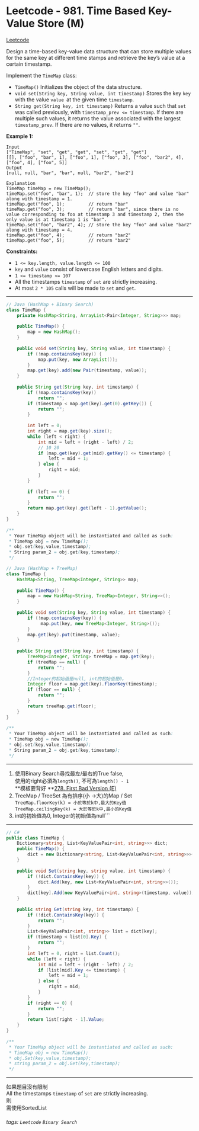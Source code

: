 # Leetcode - 981. Time Based Key-Value Store (M)

[Leetcode](https://leetcode.com/problems/time-based-key-value-store/)

Design a time-based key-value data structure that can store multiple values for the same key at different time stamps and retrieve the key’s value at a certain timestamp.

Implement the `TimeMap` class:

-   `TimeMap()` Initializes the object of the data structure.
-   `void set(String key, String value, int timestamp)` Stores the key `key` with the value `value `at the given time `timestamp`.
-   `String get(String key, int timestamp)` Returns a value such that `set` was called previously, with `timestamp_prev <= timestamp`. If there are multiple such values, it returns the value associated with the largest `timestamp_prev`. If there are no values, it returns `""`.

**Example 1:**
```
Input  
["TimeMap", "set", "get", "get", "set", "get", "get"]  
[[], ["foo", "bar", 1], ["foo", 1], ["foo", 3], ["foo", "bar2", 4], ["foo", 4], ["foo", 5]]  
Output  
[null, null, "bar", "bar", null, "bar2", "bar2"]
```
```
Explanation  
TimeMap timeMap = new TimeMap();  
timeMap.set("foo", "bar", 1);  // store the key "foo" and value "bar" along with timestamp = 1.  
timeMap.get("foo", 1);         // return "bar"  
timeMap.get("foo", 3);         // return "bar", since there is no value corresponding to foo at timestamp 3 and timestamp 2, then the only value is at timestamp 1 is "bar".  
timeMap.set("foo", "bar2", 4); // store the key "foo" and value "bar2" along with timestamp = 4.  
timeMap.get("foo", 4);         // return "bar2"  
timeMap.get("foo", 5);         // return "bar2"
```
**Constraints:**

-   `1 <= key.length, value.length <= 100`
-   `key` and `value` consist of lowercase English letters and digits.
-   `1 <= timestamp <= 107`
-   All the timestamps `timestamp` of `set` are strictly increasing.
-   At most `2 * 105` calls will be made to `set` and `get`.

---

```java
// Java (HashMap + Binary Search)  
class TimeMap {  
    private HashMap<String, ArrayList<Pair<Integer, String>>> map;  
  
    public TimeMap() {  
        map = new HashMap();  
    }  
      
    public void set(String key, String value, int timestamp) {  
        if (!map.containsKey(key)) {  
            map.put(key, new ArrayList());  
        }  
        map.get(key).add(new Pair(timestamp, value));  
    }  
      
    public String get(String key, int timestamp) {  
        if (!map.containsKey(key))  
            return "";  
        if (timestamp < map.get(key).get(0).getKey()) {  
            return "";  
        }  
          
        int left = 0;  
        int right = map.get(key).size();  
        while (left < right) {  
            int mid = left + (right - left) / 2;  
            // 10 20  
            if (map.get(key).get(mid).getKey() <= timestamp) {  
                left = mid + 1;  
            } else {  
                right = mid;  
            }  
        }  
  
        if (left == 0) {  
            return "";  
        }  
        return map.get(key).get(left - 1).getValue();  
    }  
}  
  
/**  
 * Your TimeMap object will be instantiated and called as such:  
 * TimeMap obj = new TimeMap();  
 * obj.set(key,value,timestamp);  
 * String param_2 = obj.get(key,timestamp);  
 */
```
 
 
```java
// Java (HashMap + TreeMap)  
class TimeMap {  
    HashMap<String, TreeMap<Integer, String>> map;  
  
    public TimeMap() {  
        map = new HashMap<String, TreeMap<Integer, String>>();  
    }  
      
    public void set(String key, String value, int timestamp) {  
        if (!map.containsKey(key)) {  
             map.put(key, new TreeMap<Integer, String>());  
        }  
        map.get(key).put(timestamp, value);  
    }  
      
    public String get(String key, int timestamp) {  
        TreeMap<Integer, String> treeMap = map.get(key);  
        if (treeMap == null) {  
            return "";  
        }  
        //Integer的初始值是null, int的初始值是0。  
        Integer floor = map.get(key).floorKey(timestamp);  
        if (floor == null) {  
            return "";  
        }  
        return treeMap.get(floor);  
    }  
}  
  
/**  
 * Your TimeMap object will be instantiated and called as such:  
 * TimeMap obj = new TimeMap();  
 * obj.set(key,value,timestamp);  
 * String param_2 = obj.get(key,timestamp);  
 */
```

---

1.  使用Binary Search尋找最左/最右的True false,  
    使用的right必須為`length()`, 不可為`length() - 1`  
    **模板要背好 **[278. First Bad Version (E)](https://hackmd.io/UPKecvtYRJm4gbkn7al5IQ?view)
2.  TreeMap / TreeSet 為有排序(小 →大)的Map / Set  
    `TreeMap.floorKey(k) = 小於等於k中,最大的Key值`  
    `TreeMap.ceilingKey(k) = 大於等於k中,最小的Key值`
3.  int的初始值為0, Integer的初始值為null```

---

```csharp
// C#  
public class TimeMap {  
    Dictionary<string, List<KeyValuePair<int, string>>> dict;  
    public TimeMap() {  
        dict = new Dictionary<string, List<KeyValuePair<int, string>>>();  
    }  
      
    public void Set(string key, string value, int timestamp) {  
        if (!dict.ContainsKey(key)) {  
            dict.Add(key, new List<KeyValuePair<int, string>>());  
        }  
        dict[key].Add(new KeyValuePair<int, string>(timestamp, value));  
    }  
      
    public string Get(string key, int timestamp) {  
        if (!dict.ContainsKey(key)) {  
            return "";   
        }  
        List<KeyValuePair<int, string>> list = dict[key];  
        if (timestamp < list[0].Key) {  
            return "";  
        }  
        int left = 0, right = list.Count();  
        while (left < right) {  
            int mid = left + (right - left) / 2;  
            if (list[mid].Key <= timestamp) {  
                left = mid + 1;  
            } else {  
                right = mid;  
            }  
        }  
        if (right == 0) {  
            return "";  
        }  
        return list[right - 1].Value;  
    }  
}  
  
/**  
 * Your TimeMap object will be instantiated and called as such:  
 * TimeMap obj = new TimeMap();  
 * obj.Set(key,value,timestamp);  
 * string param_2 = obj.Get(key,timestamp);  
 */
```

---

如果題目沒有限制  
All the timestamps `timestamp` of `set` are strictly increasing.  
則  
需使用SortedList  


###### tags: `Leetcode` `Binary Search`

